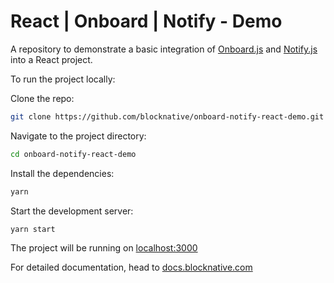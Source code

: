 # React | Onboard | Notify - Demo

A repository to demonstrate a basic integration of [Onboard.js](https://github.com/blocknative/onboard) and [Notify.js](https://github.com/blocknative/onboard) into a React project.

To run the project locally:

Clone the repo:

```bash
git clone https://github.com/blocknative/onboard-notify-react-demo.git
```

Navigate to the project directory:

```bash
cd onboard-notify-react-demo
```

Install the dependencies:

```bash
yarn
```

Start the development server:

```bash
yarn start
```

The project will be running on [localhost:3000](http://localhost:3000)

For detailed documentation, head to [docs.blocknative.com](https://docs.blocknative.com)
